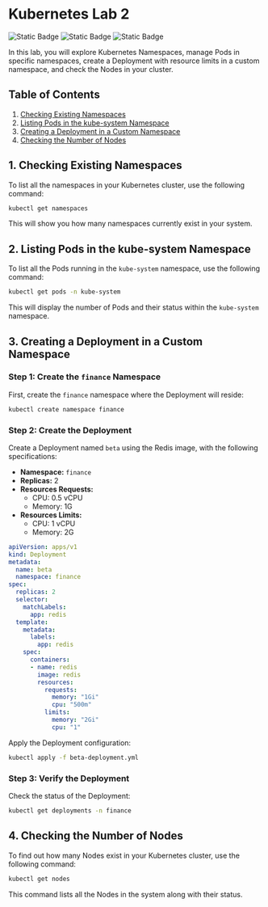 # Kubernetes Lab 2

![Static Badge](https://img.shields.io/badge/build-Ubuntu-brightgreen?style=flat&logo=ubuntu&label=Linux&labelColor=Orange&color=red) ![Static Badge](https://img.shields.io/badge/redis-7.4.0-orange?style=plastic&logo=redis&labelColor=red) ![Static Badge](https://img.shields.io/badge/Kubernetes-1.30-cyan?style=plastic&logo=kubernetes)

In this lab, you will explore Kubernetes Namespaces, manage Pods in specific namespaces, create a Deployment with resource limits in a custom namespace, and check the Nodes in your cluster.

## Table of Contents
1. [Checking Existing Namespaces](#1-checking-existing-namespaces)
2. [Listing Pods in the kube-system Namespace](#2-listing-pods-in-the-kube-system-namespace)
3. [Creating a Deployment in a Custom Namespace](#3-creating-a-deployment-in-a-custom-namespace)
4. [Checking the Number of Nodes](#4-checking-the-number-of-nodes)

## 1. Checking Existing Namespaces

To list all the namespaces in your Kubernetes cluster, use the following command:

```bash
kubectl get namespaces
```

This will show you how many namespaces currently exist in your system.

## 2. Listing Pods in the kube-system Namespace

To list all the Pods running in the `kube-system` namespace, use the following command:

```bash
kubectl get pods -n kube-system
```

This will display the number of Pods and their status within the `kube-system` namespace.

## 3. Creating a Deployment in a Custom Namespace

### Step 1: Create the `finance` Namespace

First, create the `finance` namespace where the Deployment will reside:

```bash
kubectl create namespace finance
```

### Step 2: Create the Deployment

Create a Deployment named `beta` using the Redis image, with the following specifications:

- **Namespace:** `finance`
- **Replicas:** 2
- **Resources Requests:**
  - CPU: 0.5 vCPU
  - Memory: 1G
- **Resources Limits:**
  - CPU: 1 vCPU
  - Memory: 2G

```yaml
apiVersion: apps/v1
kind: Deployment
metadata:
  name: beta
  namespace: finance
spec:
  replicas: 2
  selector:
    matchLabels:
      app: redis
  template:
    metadata:
      labels:
        app: redis
    spec:
      containers:
      - name: redis
        image: redis
        resources:
          requests:
            memory: "1Gi"
            cpu: "500m"
          limits:
            memory: "2Gi"
            cpu: "1"
```

Apply the Deployment configuration:

```bash
kubectl apply -f beta-deployment.yml
```

### Step 3: Verify the Deployment

Check the status of the Deployment:

```bash
kubectl get deployments -n finance
```

## 4. Checking the Number of Nodes

To find out how many Nodes exist in your Kubernetes cluster, use the following command:

```bash
kubectl get nodes
```

This command lists all the Nodes in the system along with their status.

